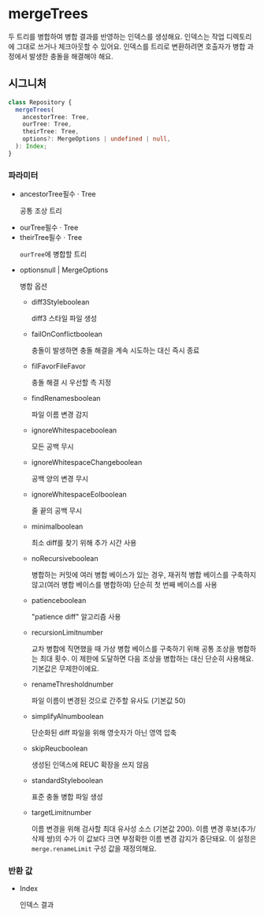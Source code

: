 # mergeTrees

두 트리를 병합하여 병합 결과를 반영하는 인덱스를 생성해요. 인덱스는 작업 디렉토리에 그대로 쓰거나 체크아웃할 수 있어요. 인덱스를 트리로 변환하려면 호출자가 병합 과정에서 발생한 충돌을 해결해야 해요.

## 시그니처

```ts
class Repository {
  mergeTrees(
    ancestorTree: Tree,
    ourTree: Tree,
    theirTree: Tree,
    options?: MergeOptions | undefined | null,
  ): Index;
}
```

### 파라미터

<ul class="param-ul">
  <li class="param-li param-li-root">
    <span class="param-name">ancestorTree</span><span class="param-required">필수</span>&nbsp;·&nbsp;<span class="param-type">Tree</span>
    <br>
    <p class="param-description">공통 조상 트리</p>
  </li>
  <li class="param-li param-li-root">
    <span class="param-name">ourTree</span><span class="param-required">필수</span>&nbsp;·&nbsp;<span class="param-type">Tree</span>
    <br>
  </li>
  <li class="param-li param-li-root">
    <span class="param-name">theirTree</span><span class="param-required">필수</span>&nbsp;·&nbsp;<span class="param-type">Tree</span>
    <br>
    <p class="param-description"><code>ourTree</code>에 병합할 트리</p>
  </li>
  <li class="param-li param-li-root">
    <span class="param-name">options</span><span class="param-type">null | MergeOptions</span>
    <br>
    <p class="param-description">병합 옵션</p>
    <ul class="param-ul">
      <li class="param-li">
        <span class="param-name">diff3Style</span><span class="param-type">boolean</span>
        <br>
        <p class="param-description">diff3 스타일 파일 생성</p>
      </li>
      <li class="param-li">
        <span class="param-name">failOnConflict</span><span class="param-type">boolean</span>
        <br>
        <p class="param-description">충돌이 발생하면 충돌 해결을 계속 시도하는 대신 즉시 종료</p>
      </li>
      <li class="param-li">
        <span class="param-name">filFavor</span><span class="param-type">FileFavor</span>
        <br>
        <p class="param-description">충돌 해결 시 우선할 측 지정</p>
      </li>
      <li class="param-li">
        <span class="param-name">findRenames</span><span class="param-type">boolean</span>
        <br>
        <p class="param-description">파일 이름 변경 감지</p>
      </li>
      <li class="param-li">
        <span class="param-name">ignoreWhitespace</span><span class="param-type">boolean</span>
        <br>
        <p class="param-description">모든 공백 무시</p>
      </li>
      <li class="param-li">
        <span class="param-name">ignoreWhitespaceChange</span><span class="param-type">boolean</span>
        <br>
        <p class="param-description">공백 양의 변경 무시</p>
      </li>
      <li class="param-li">
        <span class="param-name">ignoreWhitespaceEol</span><span class="param-type">boolean</span>
        <br>
        <p class="param-description">줄 끝의 공백 무시</p>
      </li>
      <li class="param-li">
        <span class="param-name">minimal</span><span class="param-type">boolean</span>
        <br>
        <p class="param-description">최소 diff를 찾기 위해 추가 시간 사용</p>
      </li>
      <li class="param-li">
        <span class="param-name">noRecursive</span><span class="param-type">boolean</span>
        <br>
        <p class="param-description">병합하는 커밋에 여러 병합 베이스가 있는 경우, 재귀적 병합 베이스를 구축하지 않고(여러 병합 베이스를 병합하여) 단순히 첫 번째 베이스를 사용</p>
      </li>
      <li class="param-li">
        <span class="param-name">patience</span><span class="param-type">boolean</span>
        <br>
        <p class="param-description">&quot;patience diff&quot; 알고리즘 사용</p>
      </li>
      <li class="param-li">
        <span class="param-name">recursionLimit</span><span class="param-type">number</span>
        <br>
        <p class="param-description">교차 병합에 직면했을 때 가상 병합 베이스를 구축하기 위해 공통 조상을 병합하는 최대 횟수. 이 제한에 도달하면 다음 조상을 병합하는 대신 단순히 사용해요. 기본값은 무제한이에요.</p>
      </li>
      <li class="param-li">
        <span class="param-name">renameThreshold</span><span class="param-type">number</span>
        <br>
        <p class="param-description">파일 이름이 변경된 것으로 간주할 유사도 (기본값 50)</p>
      </li>
      <li class="param-li">
        <span class="param-name">simplifyAlnum</span><span class="param-type">boolean</span>
        <br>
        <p class="param-description">단순화된 diff 파일을 위해 영숫자가 아닌 영역 압축</p>
      </li>
      <li class="param-li">
        <span class="param-name">skipReuc</span><span class="param-type">boolean</span>
        <br>
        <p class="param-description">생성된 인덱스에 REUC 확장을 쓰지 않음</p>
      </li>
      <li class="param-li">
        <span class="param-name">standardStyle</span><span class="param-type">boolean</span>
        <br>
        <p class="param-description">표준 충돌 병합 파일 생성</p>
      </li>
      <li class="param-li">
        <span class="param-name">targetLimit</span><span class="param-type">number</span>
        <br>
        <p class="param-description">이름 변경을 위해 검사할 최대 유사성 소스 (기본값 200). 이름 변경 후보(추가/삭제 쌍)의 수가 이 값보다 크면 부정확한 이름 변경 감지가 중단돼요. 이 설정은 <code>merge.renameLimit</code> 구성 값을 재정의해요.</p>
      </li>
    </ul>
  </li>
</ul>

### 반환 값

<ul class="param-ul">
  <li class="param-li param-li-root">
    <span class="param-type">Index</span>
    <br>
    <p class="param-description">인덱스 결과</p>
  </li>
</ul>